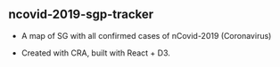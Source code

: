 ## ncovid-2019-sgp-tracker

- A map of SG with all confirmed cases of nCovid-2019 (Coronavirus)

- Created with CRA, built with React + D3.
